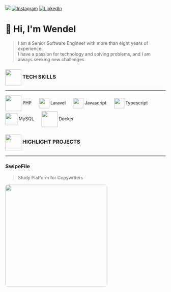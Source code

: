 ![](https://komarev.com/ghpvc/?username=wnsdev&label=Profile%20views&color=0e75b6&style=flat) 
[![Instagram](https://img.shields.io/badge/Instagram-%23E4405F.svg?logo=Instagram&logoColor=white)](https://instagram.com/wnsdev) 
[![LinkedIn](https://img.shields.io/badge/LinkedIn-%230077B5.svg?logo=linkedin&logoColor=white)](https://linkedin.com/in/wsdev) 
# 👋 Hi, I'm Wendel
> I am a Senior Software Engineer with more than eight years of experience.<br />
> I have a passion for technology and solving problems, and I am always seeking new challenges.

<h3><img align=center src='https://www.svgrepo.com/show/429395/binary-circuit-cpu.svg' height=50 /> TECH SKILLS </h3>
<hr />

<img align=center src='https://www.svgrepo.com/show/373969/php2.svg' height=50 /> PHP&nbsp;&nbsp;&nbsp;&nbsp;&nbsp;
<img align=center src='https://www.svgrepo.com/show/373472/blade.svg' height=32 /> Laravel&nbsp;&nbsp;&nbsp;&nbsp;&nbsp;
<img align=center src='https://www.svgrepo.com/show/373705/js-official.svg' height=32 /> Javascript&nbsp;&nbsp;&nbsp;&nbsp;&nbsp;
<img align=center src='https://www.svgrepo.com/show/374146/typescript-official.svg' height=32 /> Typescript&nbsp;&nbsp;&nbsp;&nbsp;&nbsp;
<img align=center src='https://www.svgrepo.com/show/373848/mysql.svg' height=38 /> MySQL&nbsp;&nbsp;&nbsp;&nbsp;&nbsp;
<img align=center src='https://www.svgrepo.com/show/373553/docker.svg' height=50 /> Docker

<h3><img align=center src='https://www.svgrepo.com/show/429383/creative-idea-ideation.svg' height=50 /> HIGHLIGHT PROJECTS </h3>
<hr />

### SwipeFile 
> Study Platform for Copywriters
<img align=center style="border-radius: 8px;" src='https://onkoder.com/_next/image?url=https%3A%2F%2Flh3.googleusercontent.com%2Fpw%2FAP1GczORbuMzSHflWcz8GUebao6Kj7Yh2OPYjC9skaPSiQ2vndH6VL1t6uqZ81_yg5gJ3M-r_miXQZAlRVh43MXBdlhlcQabCeEnxONmsLZEXHzAueWkq2g%3Dw4032-h2268-no&w=1920&q=75' height=320 />
